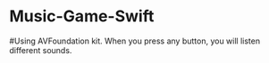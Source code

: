 # Music-Game-Swift
#Using AVFoundation kit. When you press any button, you will listen different sounds.
